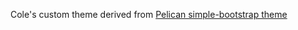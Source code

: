 Cole's custom theme derived from [Pelican simple-bootstrap theme](https://github.com/getpelican/pelican-themes/tree/master/simple-bootstrap)
